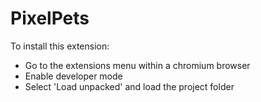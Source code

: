 # PixelPets
To install this extension:
 * Go to the extensions menu within a chromium browser
 * Enable developer mode
 * Select 'Load unpacked' and load the project folder